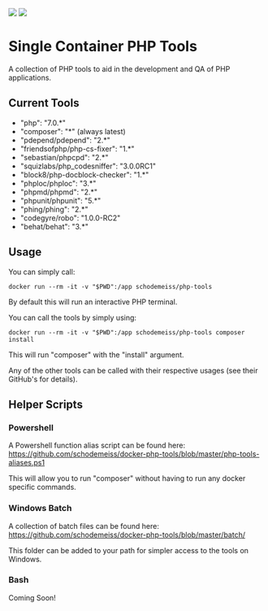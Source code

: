 [![](https://images.microbadger.com/badges/image/schodemeiss/php-tools.svg)](http://microbadger.com/images/schodemeiss/php-tools "Get your own image badge on microbadger.com") [![](https://images.microbadger.com/badges/version/schodemeiss/php-tools.svg)](http://microbadger.com/images/schodemeiss/php-tools "Get your own version badge on microbadger.com")

# Single Container PHP Tools
A collection of PHP tools to aid in the development and QA of PHP applications.

## Current Tools

* "php": "7.0.*"
* "composer": "*" (always latest)
* "pdepend/pdepend": "2.*"
* "friendsofphp/php-cs-fixer": "1.*"
* "sebastian/phpcpd": "2.*"
* "squizlabs/php_codesniffer": "3.0.0RC1"
* "block8/php-docblock-checker": "1.*"
* "phploc/phploc": "3.*"
* "phpmd/phpmd": "2.*"
* "phpunit/phpunit": "5.*"
* "phing/phing": "2.*"
* "codegyre/robo": "1.0.0-RC2"
* "behat/behat": "3.*"

## Usage

You can simply call:

```
docker run --rm -it -v "$PWD":/app schodemeiss/php-tools
```

By default this will run an interactive PHP terminal.

You can call the tools by simply using:

```
docker run --rm -it -v "$PWD":/app schodemeiss/php-tools composer install
```

This will run "composer" with the "install" argument.

Any of the other tools can be called with their respective usages (see their GitHub's for details).

## Helper Scripts
### Powershell
A Powershell function alias script can be found here: https://github.com/schodemeiss/docker-php-tools/blob/master/php-tools-aliases.ps1

This will allow you to run "composer" without having to run any docker specific commands.

### Windows Batch
A collection of batch files can be found here:
https://github.com/schodemeiss/docker-php-tools/blob/master/batch/

This folder can be added to your path for simpler access to the tools on Windows.

### Bash
Coming Soon!
